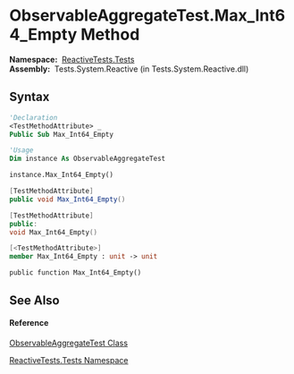 # ObservableAggregateTest.Max\_Int64\_Empty Method

**Namespace:**  [ReactiveTests.Tests](ReactiveTests.Tests\ReactiveTests.Tests.md)  
**Assembly:**  Tests.System.Reactive (in Tests.System.Reactive.dll)

## Syntax

```vb
'Declaration
<TestMethodAttribute> _
Public Sub Max_Int64_Empty
```

```vb
'Usage
Dim instance As ObservableAggregateTest

instance.Max_Int64_Empty()
```

```csharp
[TestMethodAttribute]
public void Max_Int64_Empty()
```

```c++
[TestMethodAttribute]
public:
void Max_Int64_Empty()
```

```fsharp
[<TestMethodAttribute>]
member Max_Int64_Empty : unit -> unit 
```

```jscript
public function Max_Int64_Empty()
```

## See Also

#### Reference

[ObservableAggregateTest Class](ObservableAggregateTest\ObservableAggregateTest.md)

[ReactiveTests.Tests Namespace](ReactiveTests.Tests\ReactiveTests.Tests.md)




